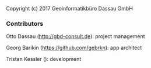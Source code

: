 Copyright (c) 2017 Geoinformatikbüro Dassau GmbH

### Contributors

Otto Dassau (http://gbd-consult.de): project management

Georg Barikin (https://github.com/gebrkn): app architect

Tristan Kessler (): development

